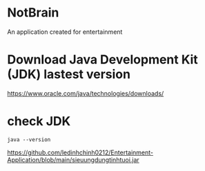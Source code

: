 # NotBrain
 An application created for entertainment

# Download Java Development Kit (JDK) lastest version
https://www.oracle.com/java/technologies/downloads/
# check JDK
    java --version
https://github.com/ledinhchinh0212/Entertainment-Application/blob/main/sieuungdungtinhtuoi.jar
